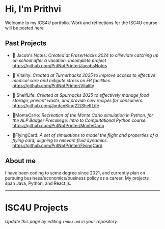 # Hi, I'm Prithvi
Welcome to my ICS4U portfolio. Work and reflections for the ISC4U course will be posted here

## Past Projects
- 🔧 Jacob's Notes: *Created at FraserHacks 2024 to allieviate catching up on school after a vacation. Incomplete project* https://github.com/PritNotPrinter/JacobsNotes
  
- 🔧 Vitality: *Created at Turnerhacks 2025 to improve access to effective medical care and mitigate stress on ER facilities.* https://github.com/PritNotPrinter/Vitality
  
- 🔧 ShelfLife: *Created at Spurhacks 2025 to effectively manage food storage, prevent waste, and provide new recipes for consumers.* https://github.com/JordanKing22/ShelfLife
  
- 🔧MonteCarlo: *Recreation of the Monte Carlo simulation in Python, for the ALP Badger Precollege: Intro to Computational Python course.* https://github.com/PritNotPrinter/MonteCarlo
  
- 🔧FlyingCard: *A set of simulations to model the flight and properties of a flying card, aligning to relevant fluid dynamics.* 
https://github.com/PritNotPrinter/FlyingCard

## About me
I have been coding to some degree since 2021, and currently plan on pursuing business/economics/business policy as a career. My projects span Java, Python, and React.js. 

---

# ISC4U Projects
*Update this page by editing `index.md` in your repository.*
